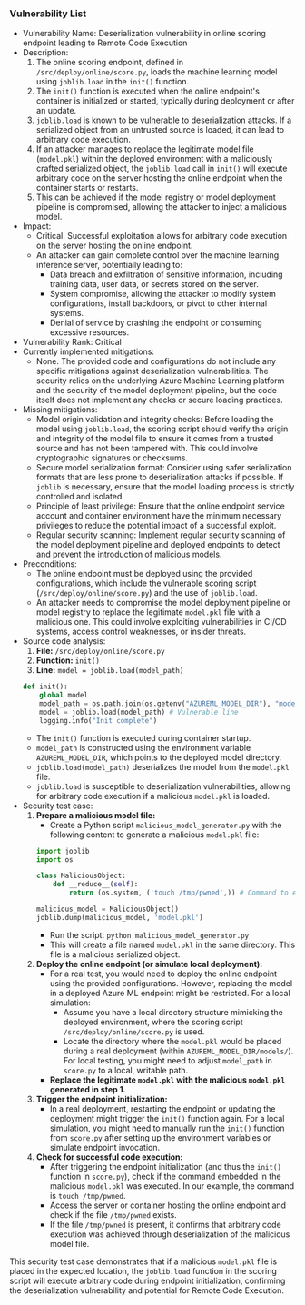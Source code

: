 ### Vulnerability List

- Vulnerability Name: Deserialization vulnerability in online scoring endpoint leading to Remote Code Execution
- Description:
    1. The online scoring endpoint, defined in `/src/deploy/online/score.py`, loads the machine learning model using `joblib.load` in the `init()` function.
    2. The `init()` function is executed when the online endpoint's container is initialized or started, typically during deployment or after an update.
    3. `joblib.load` is known to be vulnerable to deserialization attacks. If a serialized object from an untrusted source is loaded, it can lead to arbitrary code execution.
    4. If an attacker manages to replace the legitimate model file (`model.pkl`) within the deployed environment with a maliciously crafted serialized object, the `joblib.load` call in `init()` will execute arbitrary code on the server hosting the online endpoint when the container starts or restarts.
    5. This can be achieved if the model registry or model deployment pipeline is compromised, allowing the attacker to inject a malicious model.
- Impact:
    - Critical. Successful exploitation allows for arbitrary code execution on the server hosting the online endpoint.
    - An attacker can gain complete control over the machine learning inference server, potentially leading to:
        - Data breach and exfiltration of sensitive information, including training data, user data, or secrets stored on the server.
        - System compromise, allowing the attacker to modify system configurations, install backdoors, or pivot to other internal systems.
        - Denial of service by crashing the endpoint or consuming excessive resources.
- Vulnerability Rank: Critical
- Currently implemented mitigations:
    - None. The provided code and configurations do not include any specific mitigations against deserialization vulnerabilities. The security relies on the underlying Azure Machine Learning platform and the security of the model deployment pipeline, but the code itself does not implement any checks or secure loading practices.
- Missing mitigations:
    - Model origin validation and integrity checks: Before loading the model using `joblib.load`, the scoring script should verify the origin and integrity of the model file to ensure it comes from a trusted source and has not been tampered with. This could involve cryptographic signatures or checksums.
    - Secure model serialization format: Consider using safer serialization formats that are less prone to deserialization attacks if possible. If `joblib` is necessary, ensure that the model loading process is strictly controlled and isolated.
    - Principle of least privilege: Ensure that the online endpoint service account and container environment have the minimum necessary privileges to reduce the potential impact of a successful exploit.
    - Regular security scanning: Implement regular security scanning of the model deployment pipeline and deployed endpoints to detect and prevent the introduction of malicious models.
- Preconditions:
    - The online endpoint must be deployed using the provided configurations, which include the vulnerable scoring script (`/src/deploy/online/score.py`) and the use of `joblib.load`.
    - An attacker needs to compromise the model deployment pipeline or model registry to replace the legitimate `model.pkl` file with a malicious one. This could involve exploiting vulnerabilities in CI/CD systems, access control weaknesses, or insider threats.
- Source code analysis:
    1. **File:** `/src/deploy/online/score.py`
    2. **Function:** `init()`
    3. **Line:** `model = joblib.load(model_path)`
    ```python
    def init():
        global model
        model_path = os.path.join(os.getenv("AZUREML_MODEL_DIR"), "models/model.pkl")
        model = joblib.load(model_path) # Vulnerable line
        logging.info("Init complete")
    ```
    - The `init()` function is executed during container startup.
    - `model_path` is constructed using the environment variable `AZUREML_MODEL_DIR`, which points to the deployed model directory.
    - `joblib.load(model_path)` deserializes the model from the `model.pkl` file.
    - `joblib.load` is susceptible to deserialization vulnerabilities, allowing for arbitrary code execution if a malicious `model.pkl` is loaded.
- Security test case:
    1. **Prepare a malicious model file:**
        - Create a Python script `malicious_model_generator.py` with the following content to generate a malicious `model.pkl` file:
        ```python
        import joblib
        import os

        class MaliciousObject:
            def __reduce__(self):
                return (os.system, ('touch /tmp/pwned',)) # Command to execute: create /tmp/pwned file

        malicious_model = MaliciousObject()
        joblib.dump(malicious_model, 'model.pkl')
        ```
        - Run the script: `python malicious_model_generator.py`
        - This will create a file named `model.pkl` in the same directory. This file is a malicious serialized object.
    2. **Deploy the online endpoint (or simulate local deployment):**
        - For a real test, you would need to deploy the online endpoint using the provided configurations. However, replacing the model in a deployed Azure ML endpoint might be restricted. For a local simulation:
            - Assume you have a local directory structure mimicking the deployed environment, where the scoring script `/src/deploy/online/score.py` is used.
            - Locate the directory where the `model.pkl` would be placed during a real deployment (within `AZUREML_MODEL_DIR/models/`). For local testing, you might need to adjust `model_path` in `score.py` to a local, writable path.
        - **Replace the legitimate `model.pkl` with the malicious `model.pkl` generated in step 1.**
    3. **Trigger the endpoint initialization:**
        - In a real deployment, restarting the endpoint or updating the deployment might trigger the `init()` function again. For a local simulation, you might need to manually run the `init()` function from `score.py` after setting up the environment variables or simulate endpoint invocation.
    4. **Check for successful code execution:**
        - After triggering the endpoint initialization (and thus the `init()` function in `score.py`), check if the command embedded in the malicious `model.pkl` was executed. In our example, the command is `touch /tmp/pwned`.
        - Access the server or container hosting the online endpoint and check if the file `/tmp/pwned` exists.
        - If the file `/tmp/pwned` is present, it confirms that arbitrary code execution was achieved through deserialization of the malicious model file.

This security test case demonstrates that if a malicious `model.pkl` file is placed in the expected location, the `joblib.load` function in the scoring script will execute arbitrary code during endpoint initialization, confirming the deserialization vulnerability and potential for Remote Code Execution.